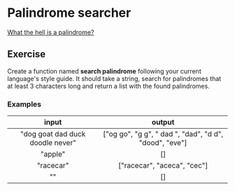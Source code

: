 # Palindrome searcher

[What the hell is a palindrome?](palindrome-builder/palindrome-builder.md)

## Exercise

Create a function named **search palindrome** following your current language's
style guide. It should take a string, search for palindromes that at least 3
characters long and return a list with the found palindromes.

### Examples

|               input              |                          output                         |
| :------------------------------: | :-----------------------------------------------------: |
| "dog goat dad duck doodle never" | \["og go", "g g", " dad ", "dad", "d d", "dood", "eve"] |
|              "apple"             |                            []                           |
|             "racecar"            |               \["racecar", "aceca", "cec"]              |
|                ""                |                            []                           |
